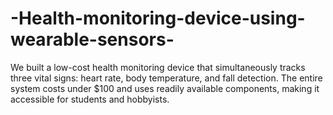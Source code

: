 # -Health-monitoring-device-using-wearable-sensors-
We built a low-cost health monitoring device that simultaneously tracks three vital signs: heart rate, body temperature, and fall detection. The entire system costs under $100 and uses readily available components, making it accessible for students and hobbyists.
